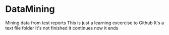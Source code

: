 # DataMining
Mining data from test reports
This is just a learning excercise to Github
It's a text file folder
It's not finished
it continues
now it ends
